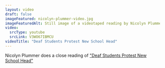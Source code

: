 ```yaml
--- 
layout: video
draft: false
imageFeatured: nicolyn-plummer-video.jpg
imageFeaturedAlt: Still image of a videotaped reading by Nicolyn Plummer
video: 
  srcType: youtube
  srcLink: V3WO67IBMCU
videoTitle: "Deaf Students Protest New School Head"
--- 
```

 
Nicolyn Plummer does a close reading of ["Deaf Students Protest New School Head"](/gallery/protest-lexington-school-for-deaf)
